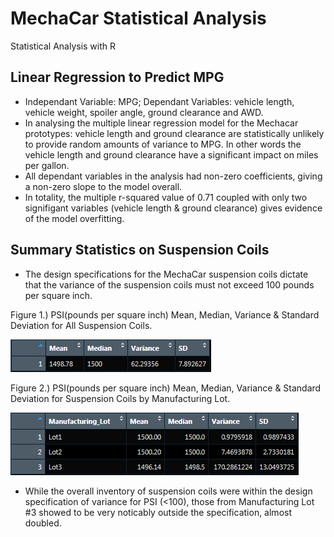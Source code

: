 # MechaCar Statistical Analysis
Statistical Analysis with R

## Linear Regression to Predict MPG
* Independant Variable: MPG; Dependant Variables: vehicle length, vehicle weight, spoiler angle, ground clearance and AWD.
* In analysing the multiple linear regression model for the Mechacar prototypes: vehicle length and ground clearance are statistically unlikely to provide random amounts of variance to MPG. In other words the vehicle length and ground clearance have a significant impact on miles per gallon.
* All dependant variables in the analysis had non-zero coefficients, giving a non-zero slope to the model overall.
* In totality, the multiple r-squared value of 0.71 coupled with only two signifigant variables (vehicle length & ground clearance) gives evidence of the model overfitting.

## Summary Statistics on Suspension Coils
* The design specifications for the MechaCar suspension coils dictate that the variance of the suspension coils must not exceed 100 pounds per square inch.

Figure 1.) PSI(pounds per square inch) Mean, Median, Variance & Standard Deviation for All Suspension Coils.

![](Resources/Fig1.png)
 
 Figure 2.) PSI(pounds per square inch) Mean, Median, Variance & Standard Deviation for Suspension Coils by Manufacturing Lot.
 
 ![](Resources/Fig2.png)
 
 * While the overall inventory of suspension coils were within the design specification of variance for PSI (<100), those from Manufacturing Lot #3 showed to be very noticably outside the specification, almost doubled.

